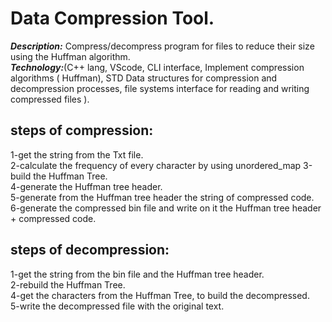 
# Data Compression Tool.
***Description:*** Compress/decompress program for files to reduce their size using the Huffman algorithm. <br>
***Technology:***(C++ lang, VScode,  CLI interface,  Implement compression algorithms ( Huffman), STD Data structures for compression and decompression processes, file systems interface for reading and writing compressed files ).<br>
## steps of compression:
1-get the string from the Txt file.<br>
2-calculate the frequency of every character by using unordered_map 3-build the Huffman Tree.<br>
4-generate the Huffman tree header.<br>
5-generate from the Huffman tree header the string of compressed code.<br>
6-generate the compressed bin file and write on it the Huffman tree header + compressed code.<br>
## steps of decompression:
1-get the string from the bin file and the Huffman tree header.<br>
2-rebuild the Huffman Tree.<br>
4-get the characters from the Huffman Tree, to build the decompressed.<br>
5-write the decompressed file with the original text.<br>
